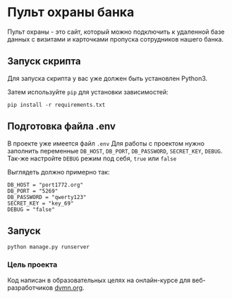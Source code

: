 # Пульт охраны банка
Пульт охраны - это сайт, который можно подключить к удаленной базе данных с визитами и карточками пропуска сотрудников нашего банка.

## Запуск скрипта

Для запуска скрипта у вас уже должен быть установлен Python3.

Затем используйте ``` pip ``` для установки зависимостей:
```
pip install -r requirements.txt
```

## Подготовка файла .env
В проекте уже имеется файл ``` .env ``` Для работы с проектом нужно заполнить переменные ``` DB_HOST ```, ``` DB_PORT ```, ``` DB_PASSWORD ```, ``` SECRET_KEY ```,
``` DEBUG ```. Так-же настройте ``` DEBUG ``` режим под себя, ``` true ``` или ``` false ```

Выглядеть должно примерно так: 
```
DB_HOST = "port1772.org"
DB_PORT = "5269"
DB_PASSWORD = "qwerty123"
SECRET_KEY = "key_69"
DEBUG = "false"
```

## Запуск
```
python manage.py runserver
```

### Цель проекта

Код написан в образовательных целях на онлайн-курсе для веб-разработчиков [dvmn.org](https://dvmn.org/).